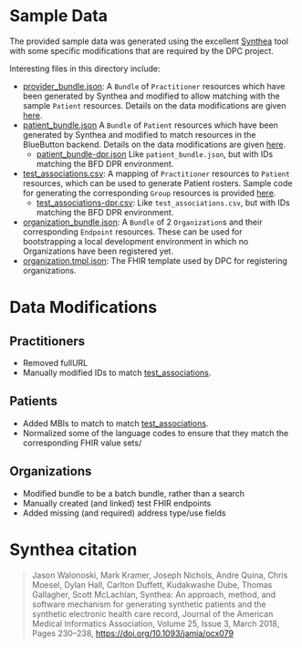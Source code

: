 # Sample Data

The provided sample data was generated using the excellent [Synthea](https://synthea.mitre.org) tool with some specific modifications that are required by the DPC project.

Interesting files in this directory include:

- [provider_bundle.json](./provider_bundle.json): A `Bundle` of `Practitioner` resources which have been generated by Synthea and modified to allow matching with the sample `Patient` resources.
Details on the data modifications are given [here](#practitioners).
- [patient_bundle.json](./patient_bundle.json) A `Bundle` of `Patient` resources which have been generated by Synthea and modified to match resources in the BlueButton backend.
Details on the data modifications are given [here](#patients).
  - [patient_bundle-dpr.json](./patient_bundle-dpr.json) Like `patient_bundle.json`, but with IDs matching the BFD DPR environment.
- [test_associations.csv](./test_associations.csv): A mapping of `Practitioner` resources to `Patient` resources, which can be used to generate Patient rosters.
Sample code for generating the corresponding `Group` resources is provided [here](https://github.com/CMSgov/dpc-app/blob/master/dpc-attribution/src/test/java/gov/cms/dpc/attribution/scripts/GenerateRosters.java).
  - [test_associations-dpr.csv](./test_associations-dpr.csv): Like `test_associations.csv`, but with IDs matching the BFD DPR environment.
- [organization_bundle.json](./organization_bundle.json): A `Bundle` of 2 `Organization`s and their corresponding `Endpoint` resources.
These can be used for bootstrapping a local development environment in which no Organizations have been registered yet.
- [organization.tmpl.json](./organization.tmpl.json): The FHIR template used by DPC for registering organizations.

# Data Modifications 

## Practitioners

- Removed fullURL
- Manually modified IDs to match [test_associations](./test_associations.csv).

## Patients

- Added MBIs to match to match [test_associations](./test_associations.csv).
- Normalized some of the language codes to ensure that they match the corresponding FHIR value sets/

## Organizations

- Modified bundle to be a batch bundle, rather than a search
- Manually created (and linked) test FHIR endpoints
- Added missing (and required) address type/use fields


# Synthea citation

>Jason Walonoski, Mark Kramer, Joseph Nichols, Andre Quina, Chris Moesel, Dylan Hall, Carlton Duffett, Kudakwashe Dube, Thomas Gallagher, Scott McLachlan, Synthea: An approach, method, and software mechanism for generating synthetic patients and the synthetic electronic health care record, Journal of the American Medical Informatics Association, Volume 25, Issue 3, March 2018, Pages 230–238, https://doi.org/10.1093/jamia/ocx079